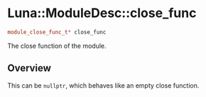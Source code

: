 # Luna::ModuleDesc::close_func

```c++
module_close_func_t* close_func
```

The close function of the module. 

## Overview
This can be `nullptr`, which behaves like an empty close function. 

